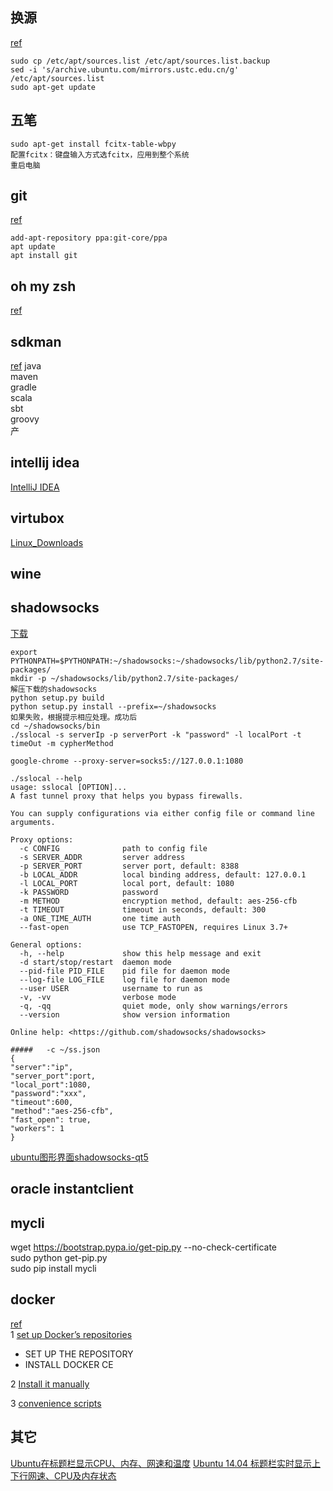 ## 换源
[ref](ubuntu_%E6%8D%A2%E6%BA%90.md)
```
sudo cp /etc/apt/sources.list /etc/apt/sources.list.backup
sed -i 's/archive.ubuntu.com/mirrors.ustc.edu.cn/g' /etc/apt/sources.list
sudo apt-get update
```
## 五笔
```
sudo apt-get install fcitx-table-wbpy
配置fcitx：键盘输入方式选fcitx，应用到整个系统
重启电脑
```
## git
[ref](https://git-scm.com/download/linux)

```
add-apt-repository ppa:git-core/ppa
apt update
apt install git
```


## oh my zsh
[ref](ubuntu_ohmhsh.md)

## sdkman
[ref](http://sdkman.io/install.html)
java<br />
maven<br />
gradle<br />
scala<br />
sbt<br />
groovy<br />
产
## intellij idea
[IntelliJ IDEA](http://www.jetbrains.com/idea/)

## virtubox
[Linux_Downloads](https://www.virtualbox.org/wiki/Linux_Downloads)

## wine

## shadowsocks
[下载](https://github.com/shadowsocks/shadowsocks/releases)
```
export PYTHONPATH=$PYTHONPATH:~/shadowsocks:~/shadowsocks/lib/python2.7/site-packages/
mkdir -p ~/shadowsocks/lib/python2.7/site-packages/
解压下载的shadowsocks
python setup.py build
python setup.py install --prefix=~/shadowsocks
如果失败，根据提示相应处理。成功后
cd ~/shadowsocks/bin
./sslocal -s serverIp -p serverPort -k "password" -l localPort -t timeOut -m cypherMethod

google-chrome --proxy-server=socks5://127.0.0.1:1080

./sslocal --help 
usage: sslocal [OPTION]...
A fast tunnel proxy that helps you bypass firewalls.

You can supply configurations via either config file or command line arguments.

Proxy options:
  -c CONFIG              path to config file
  -s SERVER_ADDR         server address
  -p SERVER_PORT         server port, default: 8388
  -b LOCAL_ADDR          local binding address, default: 127.0.0.1
  -l LOCAL_PORT          local port, default: 1080
  -k PASSWORD            password
  -m METHOD              encryption method, default: aes-256-cfb
  -t TIMEOUT             timeout in seconds, default: 300
  -a ONE_TIME_AUTH       one time auth
  --fast-open            use TCP_FASTOPEN, requires Linux 3.7+

General options:
  -h, --help             show this help message and exit
  -d start/stop/restart  daemon mode
  --pid-file PID_FILE    pid file for daemon mode
  --log-file LOG_FILE    log file for daemon mode
  --user USER            username to run as
  -v, -vv                verbose mode
  -q, -qq                quiet mode, only show warnings/errors
  --version              show version information

Online help: <https://github.com/shadowsocks/shadowsocks>

#####   -c ~/ss.json
{
"server":"ip",
"server_port":port,
"local_port":1080,
"password":"xxx",
"timeout":600,
"method":"aes-256-cfb",
"fast_open": true,
"workers": 1
}

```
[ubuntu图形界面shadowsocks-qt5](https://github.com/shadowsocks/shadowsocks-qt5)
## oracle instantclient

## mycli
wget https://bootstrap.pypa.io/get-pip.py  --no-check-certificate <br />
sudo python get-pip.py <br />
sudo pip install mycli <br />
## docker
[ref](https://docs.docker.com/engine/installation/linux/docker-ce/ubuntu/#install-docker-ce)<br />
1 [set up Docker’s repositories](https://docs.docker.com/engine/installation/linux/docker-ce/ubuntu/#install-using-the-repository) <br />
* SET UP THE REPOSITORY<br />
* INSTALL DOCKER CE<br />

2 [Install it manually ](https://docs.docker.com/engine/installation/linux/docker-ce/ubuntu/#install-from-a-package) <br />

3 [convenience scripts](https://docs.docker.com/engine/installation/linux/docker-ce/ubuntu/#upgrade-docker-ce-1) <br />


## 其它
[Ubuntu在标题栏显示CPU、内存、网速和温度](http://blog.csdn.net/u013541140/article/details/50629825)
[Ubuntu 14.04 标题栏实时显示上下行网速、CPU及内存状态](http://blog.csdn.net/Oct11/article/details/44783443)
